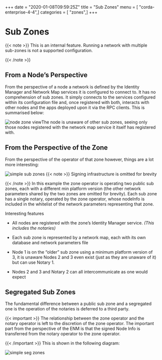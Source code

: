 +++
date = "2020-01-08T09:59:25Z"
title = "Sub Zones"
menu = [ "corda-enterprise-4-4",]
categories = [ "zones",]
+++


# Sub Zones


{{< note >}}
This is an internal feature. Running a network with multiple sub-zones is not a supported configuration.

{{< /note >}}

## From a Node’s Perspective

From the perspective of a node a network is defined by the Identity Manager and Network Map services it is configured
                to connect to. It has no comprehension of sub zones. It simply connects to the services configured within its
                configuration file and, once registered with both, interacts with other nodes and the apps deployed upon it via the
                RPC clients. This is summarised below:

![node zone view](cenm/../resources/node-zone-view.png "node zone view")The node is unaware of other sub zones, seeing only those nodes registered with the network map service it itself has
                registered with.


## From the Perspective of the Zone

From the perspective of the operator of that zone however, things are a lot more interesting:

![simple sub zones](cenm/../resources/simple-sub-zones.png "simple sub zones")
{{< note >}}
Signing infrastructure is omitted for brevity

{{< /note >}}
In this example the zone operator is operating two public sub zones, each with a different min platform version (the
                other network parameters shared by the two zones are omitted for brevity). Each sub zone has a single notary, operated
                by the zone operator, whose nodeInfo is included in the whitelist of the network parameters representing that zone.

Interesting features


* All nodes are registered with the zone’s Identity Manager service. *(This includes the notaries)*


* Each sub zone is represented by a network map, each with its own database and network parameters file


* Node 1 is on the “older” sub zone using a minimum platform version of 3, it is unaware Nodes 2 and 3 even exist
                        (just as they are unaware of it) but can use Notary 1.


* Nodes 2 and 3 and Notary 2 can all intercommunicate as one would expect



## Segregated Sub Zones

The fundamental difference between a public sub zone and a segregated one is the operation of the notaries is
                deferred to a third party.


{{< important >}}
The relationship between the zone operator and the notary operator is left to the discretion
                    of the zone operator. The important part from the perspective of the ENM is that the signed Node Info
                    is transferred from the notary operator to the zone operator.


{{< /important >}}
This is shown in the following diagram:

![simple seg zones](cenm/../resources/simple-seg-zones.png "simple seg zones")
